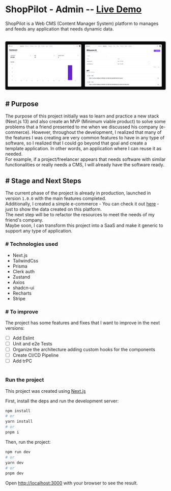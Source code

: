 # ShopPilot - Admin -- [Live Demo](https://shoppilot-admin.vercel.app)
ShopPilot is a Web CMS (Content Manager System) platform to manages and feeds any application that needs dynamic data.
<br /><br />

![Screenshots of the platform](./screenshot.png)

## # Purpose
The purpose of this project initially was to learn and practice a new stack (Next.js 13) and also create an MVP (Minimum viable product) to solve some problems that a friend presented to me when we discussed his company (e-commerce). However, throughout the development, I realized that many of the features I was creating are very common features to have in any type of software, so I realized that I could go beyond that goal and create a template application. In other words, an application where I can reuse it as needed.<br />For example, if a project/freelancer appears that needs software with similar functionalities or really needs a CMS, I will already have the software ready.

## # Stage and Next Steps
The current phase of the project is already in production, launched in version `1.0.0` with the main features completed.<br />
Additionally, I created a simple e-commerce - You can check it out [here](https://github.com/carlosdevv/shoppilot-store) - just to show the data created on this platform.<br />
The next step will be to refactor the resources to meet the needs of my friend's company.<br />
Maybe soon, I can transform this project into a SaaS and make it generic to support any type of application.

### # Technologies used
- Next.js
- TailwindCss
- Prisma
- Clerk auth
- Zustand
- Axios
- shadcn-ui
- Recharts
- Stripe

### # To improve
The project has some features and fixes that I want to improve in the next versions:
- [ ] Add Eslint
- [ ] Unit and e2e Tests
- [ ] Organize the architecture adding custom hooks for the components
- [ ] Create CI/CD Pipeline
- [ ] Add trPC
<br /><br />
### Run the project
This project was created using [Next.js](https://nextjs.org/)
<br />

First, install the deps and run the development server:
<br />
```bash
npm install 
# or
yarn install
# or
pnpm i
```
Then, run the project:
```bash
npm run dev
# or
yarn dev
# or
pnpm dev
```

Open [http://localhost:3000](http://localhost:3000) with your browser to see the result.
